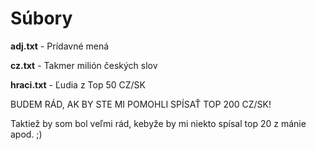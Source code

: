 # Súbory
**adj.txt** - Prídavné mená

**cz.txt** - Takmer milión českých slov

**hraci.txt** - Ľudia z Top 50 CZ/SK


BUDEM RÁD, AK BY STE MI POMOHLI SPÍSAŤ TOP 200 CZ/SK!

Taktiež by som bol veľmi rád, kebyže by mi niekto spísal top 20 z mánie apod. ;)
